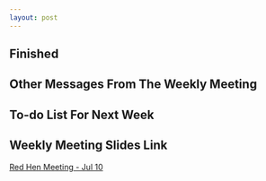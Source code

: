 ```yaml
---
layout: post
---
```


<!-- ## Difficulties

## Ideas

## Challenges

## Attempts to succeed

## Failures

## Advice -->

## Finished


## Other Messages From The Weekly Meeting


## To-do List For Next Week


## Weekly Meeting Slides Link

[Red Hen Meeting - Jul 10](https://docs.google.com/presentation/d/1Q3YAHXwhaeOSVij-gOKpqehZbGRybHXAU4Y9Mvu82Ek/edit)